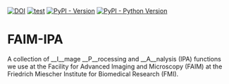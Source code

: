 [![DOI](https://zenodo.org/badge/483941812.svg)](https://zenodo.org/doi/10.5281/zenodo.11146937)
[![test](https://github.com/fmi-faim/faim-ipa/actions/workflows/test.yml/badge.svg)](https://github.com/fmi-faim/faim-ipa/actions/workflows/test.yml)
[![PyPI - Version](https://img.shields.io/pypi/v/faim-ipa.svg)](https://pypi.org/project/faim-ipa)
[![PyPI - Python Version](https://img.shields.io/pypi/pyversions/faim-ipa.svg)](https://pypi.org/project/faim-ipa)

# FAIM-IPA
A collection of __I__mage __P__rocessing and __A__nalysis (IPA) functions we use at the Facility for Advanced Imaging and Microscopy (FAIM) at the Friedrich Miescher Institute for Biomedical Research (FMI).
